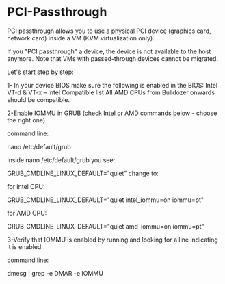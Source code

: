 # PCI-Passthrough
PCI passthrough allows you to use a physical PCI device (graphics card, network card) inside a VM (KVM virtualization only).

If you "PCI passthrough" a device, the device is not available to the host anymore. Note that VMs with passed-through devices cannot be migrated.

Let's start step by step:


1- In your device BIOS make sure the following is enabled in the BIOS: Intel VT-d & VT-x – Intel Compatible list All AMD CPUs from Bulldozer onwards should be compatible.


2-Enable IOMMU in GRUB (check Intel or AMD commands below - choose the right one) 

command line:

nano /etc/default/grub

inside nano /etc/default/grub you see: 

GRUB_CMDLINE_LINUX_DEFAULT="quiet" change to:

for intel CPU:

GRUB_CMDLINE_LINUX_DEFAULT="quiet intel_iommu=on iommu=pt"

for AMD CPU:

GRUB_CMDLINE_LINUX_DEFAULT="quiet amd_iommu=on iommu=pt"


3-Verify that IOMMU is enabled by running and looking for a line indicating it is enabled

command line:

dmesg | grep -e DMAR -e IOMMU
